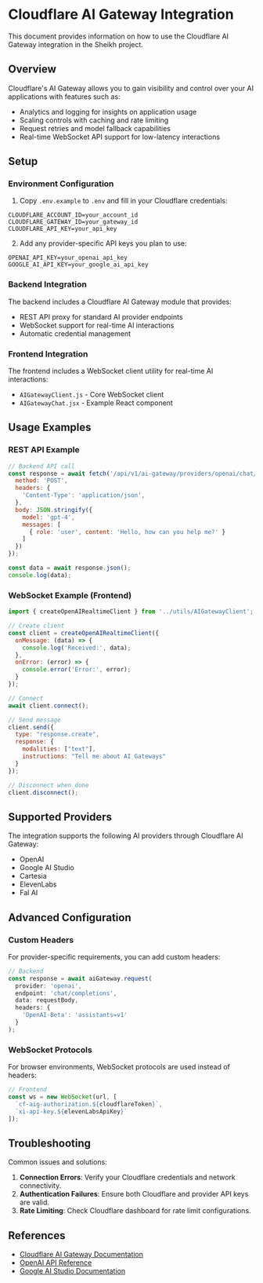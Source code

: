 # Cloudflare AI Gateway Integration

This document provides information on how to use the Cloudflare AI Gateway integration in the Sheikh project.

## Overview

Cloudflare's AI Gateway allows you to gain visibility and control over your AI applications with features such as:

- Analytics and logging for insights on application usage
- Scaling controls with caching and rate limiting
- Request retries and model fallback capabilities
- Real-time WebSocket API support for low-latency interactions

## Setup

### Environment Configuration

1. Copy `.env.example` to `.env` and fill in your Cloudflare credentials:

```
CLOUDFLARE_ACCOUNT_ID=your_account_id
CLOUDFLARE_GATEWAY_ID=your_gateway_id
CLOUDFLARE_API_KEY=your_api_key
```

2. Add any provider-specific API keys you plan to use:

```
OPENAI_API_KEY=your_openai_api_key
GOOGLE_AI_API_KEY=your_google_ai_api_key
```

### Backend Integration

The backend includes a Cloudflare AI Gateway module that provides:

- REST API proxy for standard AI provider endpoints
- WebSocket support for real-time AI interactions
- Automatic credential management

### Frontend Integration

The frontend includes a WebSocket client utility for real-time AI interactions:

- `AIGatewayClient.js` - Core WebSocket client
- `AIGatewayChat.jsx` - Example React component

## Usage Examples

### REST API Example

```javascript
// Backend API call
const response = await fetch('/api/v1/ai-gateway/providers/openai/chat/completions', {
  method: 'POST',
  headers: {
    'Content-Type': 'application/json',
  },
  body: JSON.stringify({
    model: 'gpt-4',
    messages: [
      { role: 'user', content: 'Hello, how can you help me?' }
    ]
  })
});

const data = await response.json();
console.log(data);
```

### WebSocket Example (Frontend)

```javascript
import { createOpenAIRealtimeClient } from '../utils/AIGatewayClient';

// Create client
const client = createOpenAIRealtimeClient({
  onMessage: (data) => {
    console.log('Received:', data);
  },
  onError: (error) => {
    console.error('Error:', error);
  }
});

// Connect
await client.connect();

// Send message
client.send({
  type: "response.create",
  response: {
    modalities: ["text"],
    instructions: "Tell me about AI Gateways"
  }
});

// Disconnect when done
client.disconnect();
```

## Supported Providers

The integration supports the following AI providers through Cloudflare AI Gateway:

- OpenAI
- Google AI Studio
- Cartesia
- ElevenLabs
- Fal AI

## Advanced Configuration

### Custom Headers

For provider-specific requirements, you can add custom headers:

```javascript
// Backend
const response = await aiGateway.request(
  provider: 'openai',
  endpoint: 'chat/completions',
  data: requestBody,
  headers: {
    'OpenAI-Beta': 'assistants=v1'
  }
);
```

### WebSocket Protocols

For browser environments, WebSocket protocols are used instead of headers:

```javascript
// Frontend
const ws = new WebSocket(url, [
  `cf-aig-authorization.${cloudflareToken}`,
  `xi-api-key.${elevenLabsApiKey}`
]);
```

## Troubleshooting

Common issues and solutions:

1. **Connection Errors**: Verify your Cloudflare credentials and network connectivity.
2. **Authentication Failures**: Ensure both Cloudflare and provider API keys are valid.
3. **Rate Limiting**: Check Cloudflare dashboard for rate limit configurations.

## References

- [Cloudflare AI Gateway Documentation](https://developers.cloudflare.com/ai-gateway/)
- [OpenAI API Reference](https://platform.openai.com/docs/api-reference)
- [Google AI Studio Documentation](https://ai.google.dev/docs)